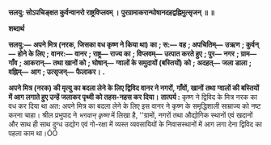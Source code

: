 **सलयु: सोऽपचिङ्क्षत कुर्वन्वानरो राष्ट्रविप्लवम् ।** **पुरग्रामाकरान्घोषानदहद्वह्निमुत्सृजन् ॥ ॥** 

**शब्दार्थ** 

**सलयु:—** **अपने मित्र (नरक, जिसका वध कृष्ण ने किया था) का** **; स:—** **वह** **; अपचितिम्—** **उऋण** **; कुर्वन्—** **होने के लिए** **;** **वानर:—** **वानर** **; राष्ट्र—** **राज्य का** **; विप्लवम्—** **उत्पात करते हुए** **; पुर—** **नगर** **; ग्राम—** **गाँव** **; आकरान्—** **तथा खानों को** **; घोषान्—** **ग्वालों के समुदायों (बस्तियों) को** **; अदहत्—** **जला डाला** **; वह्निम्—** **आग** **; उत्सृजन्—** **फैलाकर।** **.** 

**अपने मित्र (नरक) की मृत्यु का बदला लेने के लिए द्विविद वानर ने नगरों, गाँवों, खानों** **तथा ग्वालों की बस्तियों में आग लगाते हुए उन्हें जलाकर पृथ्वी को तहस-नहस कर दिया।** **तात्पर्य :** कृष्ण ने द्विविद के मित्र नरक का वध कर दिया था अत: अपने मित्र का बदला लेने के लिए इस वानर ने कृष्ण के समृद्धिशाली साम्राज्य को नष्ट करना चाहा। श्रील प्रभुपाद ने *भगवान् कृष्ण*  में लिखा है, ''ग्रामों, नगरों तथा औद्योगिक स्थानों एवं खदानों और साथ ही साथ दुग्ध उद्योग एवं गो-रक्षा में व्यस्त व्यवसायियों के निवासस्थानों में आग लगा देना द्विविद का पहला काम था।ÓÓ  